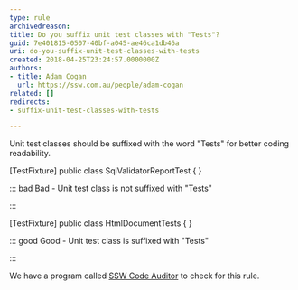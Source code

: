 ```yaml
---
type: rule
archivedreason: 
title: Do you suffix unit test classes with "Tests"?
guid: 7e401815-0507-40bf-a045-ae46ca1db46a
uri: do-you-suffix-unit-test-classes-with-tests
created: 2018-04-25T23:24:57.0000000Z
authors:
- title: Adam Cogan
  url: https://ssw.com.au/people/adam-cogan
related: []
redirects:
- suffix-unit-test-classes-with-tests

---
```


Unit test classes should be suffixed with the word "Tests" for better coding readability.

<!--endintro-->

[TestFixture] public class SqlValidatorReportTest { }


::: bad
Bad - Unit test class is not suffixed with "Tests"

:::


[TestFixture] public class HtmlDocumentTests { }


::: good
Good - Unit test class is suffixed with "Tests"

:::


We have a program called [SSW Code Auditor](https&#58;//www.ssw.com.au/ssw/CodeAuditor/) to check for this rule.
